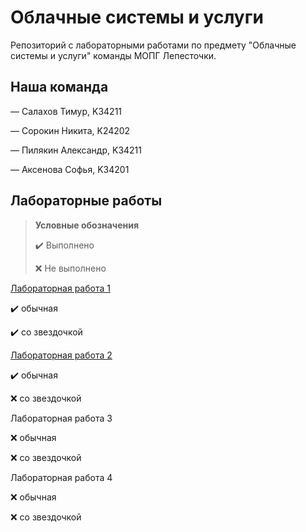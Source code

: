 # Облачные системы и услуги
Репозиторий с лабораторными работами по предмету "Облачные системы и услуги" команды МОПГ Лепесточки.
## Наша команда
— Салахов Тимур, K34211

— Сорокин Никита, K24202

— Пилякин Александр, K34211

— Аксенова Софья, K34201
## Лабораторные работы
> **Условные обозначения**
> 
> ✔️ Выполнено
> 
> ❌ Не выполнено

[Лабораторная работа 1](https://github.com/S-txt/2023_2024-cloud_systems_and_services-group-lepestok/tree/lab-1-dev/Lab%201)
  
  ✔️ обычная

  ✔️ со звездочкой
  
[Лабораторная работа 2](https://github.com/S-txt/2023_2024-cloud_systems_and_services-group-lepestok/tree/lab-1-dev/Lab%202)
  
  ✔️ обычная

  ❌ со звездочкой
  
Лабораторная работа 3
  
  ❌ обычная

  ❌ со звездочкой
  
Лабораторная работа 4
  
  ❌ обычная

  ❌ со звездочкой



